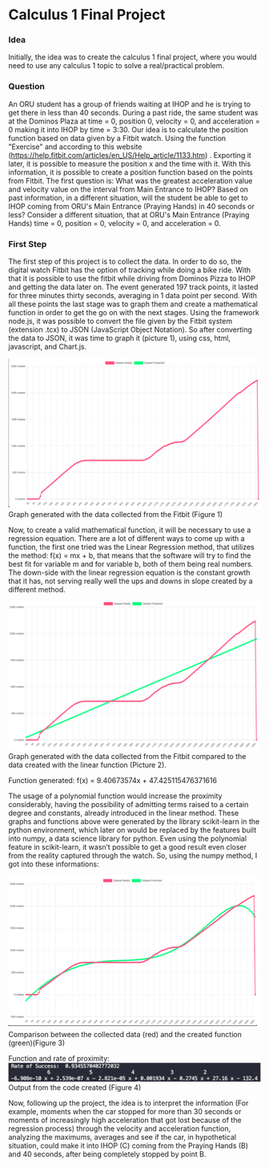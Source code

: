 
# Calculus 1 Final Project 

### Idea
Initially, the idea was to create the calculus 1 final project, where you would need to use any calculus 1 topic to solve a real/practical problem.

### Question

An ORU student has a group of friends waiting at IHOP and he is trying to get there in less than 40 seconds. During a past ride, the same student was at the Dominos Plaza at time = 0, position 0, velocity = 0, and acceleration = 0 making it into IHOP by time = 3:30.
Our idea is to calculate the position function based on data given by a Fitbit watch. Using the function "Exercise" and according to this website (https://help.fitbit.com/articles/en_US/Help_article/1133.htm) . Exporting it later, it is possible to measure the position x and the time with it. With this information, it is possible to create a position function based on the points from Fitbit. The first question is: What was the greatest acceleration value and velocity value on the interval from Main Entrance to IHOP?
Based on past information, in a different situation, will the student be able to get to IHOP coming from ORU's  Main Entrance (Praying Hands) in 40 seconds or less? Consider a different situation, that at ORU's  Main Entrance (Praying Hands) time = 0, position = 0, velocity = 0, and acceleration = 0.


### First Step
The first step of this project is to collect the data. In order to do so, the digital watch Fitbit has the option of tracking while doing a bike ride. With that it is possible to use the fitbit while driving from Dominos Pizza to IHOP and getting the data later on. 
The event generated 197 track points, it lasted for three minutes thirty seconds, averaging in 1 data point per second. With all these points the last stage was to graph them and create a mathematical function in order to get the go on with the next stages.
Using the framework node.js, it was possible to convert the file given by the Fitbit system (extension .tcx) to JSON (JavaScript Object Notation). So after converting the data to JSON, it was time to graph it (picture 1), using css, html, javascript, and Chart.js.

![alt text](https://github.com/samupp2758/calculus1_final_project/blob/master/picture/f1.png?raw=true)
Graph generated with the data collected from the Fitbit (Figure 1)

Now, to create a valid mathematical function, it will be necessary to use a regression equation. There are a lot of different ways to come up with a function, the first one tried was the Linear Regression method, that utilizes the method: f(x) = mx + b, that means that the software will try to find the best fit for variable m and for variable b, both of them being real numbers. The down-side with the linear regression equation is the constant growth that it has, not serving really well the ups and downs in slope created by a different method.

![alt text](https://github.com/samupp2758/calculus1_final_project/blob/master/picture/f2.png?raw=true)
Graph generated with the data collected from the Fitbit compared to the data created with the linear function (Picture 2).

Function generated:
f(x) = 9.40673574x + 47.425115476371616

The usage of a polynomial function would increase the proximity considerably, having the possibility of admitting terms raised to a certain degree and constants, already introduced in the linear method.
These graphs and functions above were generated by the library scikit-learn in the python environment, which later on would be replaced by the features built into numpy, a data science library for python. Even using the polynomial feature in scikit-learn, it wasn’t possible to get a good result even closer from the reality captured through the watch. So, using the numpy method, I got into these informations:

![alt text](https://github.com/samupp2758/calculus1_final_project/blob/master/picture/f3.png?raw=true)
Comparison between the collected data (red) and the created function (green)(Figure 3)

Function and rate of proximity:
![alt text](https://github.com/samupp2758/calculus1_final_project/blob/master/picture/f4.png?raw=true)
Output from the code created (Figure 4)

Now, following up the project, the idea is to interpret the information (For example, moments when the car stopped for more than 30 seconds or moments of increasingly high acceleration that got lost because of the regression process) through the velocity and acceleration function, analyzing the maximums, averages and see if the car, in hypothetical situation, could make it into IHOP (C) coming from the Praying Hands (B) and 40 seconds, after being completely stopped by point B.
